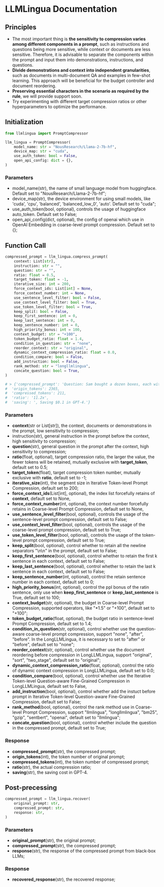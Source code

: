 # LLMLingua Documentation

## Principles

- The most important thing is **the sensitivity to compression varies among different components in a prompt**, such as instructions and questions being more sensitive, while context or documents are less sensitive. Therefore, it is advisable to separate the components within the prompt and input them into demonstrations, instructions, and questions.
- **Divide demonstrations and context into independent granularities**, such as documents in multi-document QA and examples in few-shot learning. This approach will be beneficial for the budget controller and document reordering.
- **Preserving essential characters in the scenario as required by the rule**, we will provide support soon.
- Try experimenting with different target compression ratios or other hyperparameters to optimize the performance.

## Initialization

```python
from llmlingua import PromptCompressor

llm_lingua = PromptCompressor(
    model_name: str = "NousResearch/Llama-2-7b-hf",
    device_map: str = "cuda",
    use_auth_token: bool = False,
    open_api_config: dict = {}, 
)
```
### Parameters

- model_name(str), the name of small language model from huggingface. Default set to "NousResearch/Llama-2-7b-hf";
- device_map(str), the device environment for using small models, like 'cuda', 'cpu', 'balanced', 'balanced_low_0', 'auto'. Default set to "cuda";
- use_auth_token(bool, optional), controls the usage of huggingface auto_token. Default set to False;
- open_api_config(dict, optional), the config of openai which use in OpenAI Embedding in coarse-level prompt compression. Default set to {};

## Function Call

```python
compressed_prompt = llm_lingua.compress_prompt(
    context: List[str],
    instruction: str = "",
    question: str = "",
    ratio: float = 0.5,
    target_token: float = -1,
    iterative_size: int = 200,
    force_context_ids: List[int] = None,
    force_context_number: int = None,
    use_sentence_level_filter: bool = False,
    use_context_level_filter: bool = True,
    use_token_level_filter: bool = True,
    keep_split: bool = False,
    keep_first_sentence: int = 0,
    keep_last_sentence: int = 0,
    keep_sentence_number: int = 0,
    high_priority_bonus: int = 100,
    context_budget: str = "+100",
    token_budget_ratio: float = 1.4,
    condition_in_question: str = "none",
    reorder_context: str = "original",
    dynamic_context_compression_ratio: float = 0.0,
    condition_compare: bool = False,
    add_instruction: bool = False,
    rank_method: str = "longllmlingua",
    concate_question: bool = True,
)

# > {'compressed_prompt': 'Question: Sam bought a dozen boxes, each with 30 highlighter pens inside, for $10 each box. He reanged five of boxes into packages of sixlters each and sold them $3 per. He sold the rest theters separately at the of three pens $2. How much did make in total, dollars?\nLets think step step\nSam bought 1 boxes x00 oflters.\nHe bought 12 * 300ters in total\nSam then took 5 boxes 6ters0ters.\nHe sold these boxes for 5 *5\nAfterelling these  boxes there were 3030 highlighters remaining.\nThese form 330 / 3 = 110 groups of three pens.\nHe sold each of these groups for $2 each, so made 110 * 2 = $220 from them.\nIn total, then, he earned $220 + $15 = $235.\nSince his original cost was $120, he earned $235 - $120 = $115 in profit.\nThe answer is 115',
#  'origin_tokens': 2365,
#  'compressed_tokens': 211,
#  'ratio': '11.2x',
#  'saving': ', Saving $0.1 in GPT-4.'}
```

### Parameters

- **context**(str or List[str]), the context, documents or demonstrations in the prompt, low sensitivity to compression;
- instruction(str), general instruction in the prompt before the context, high sensitivity to compression;
- **question**(str), general question in the prompt after the context, high sensitivity to compression;
- **ratio**(float, optional), target compression ratio, the larger the value, the fewer tokens will be retained, mutually exclusive with **target_token**, default set to 0.5;
- **target_token**(float), target compression token number, mutually exclusive with **ratio**, default set to -1;
- **iterative_size**(int), the segment size in Iterative Token-level Prompt Compression, default set to 200;
- **force_context_ids**(List[int], optional), the index list forcefully retains of **context**, default set to None,
- **force_context_number**(int, optional), the context number forcefully retains in Coarse-level Prompt Compression, default set to None,
- **use_sentence_level_filter**(bool, optional), controls the usage of the sentence-level prompt compression, default set to False;
- **use_context_level_filter**(bool, optional), controls the usage of the coarse-level prompt compression, default set to True;
- **use_token_level_filter**(bool, optional), controls the usage of the token-level prompt compression, default set to True;
- **keep_split**(bool, optional), control whether to retain all the newline separators "\n\n" in the prompt, default set to False;
- **keep_first_sentence**(bool, optional), control whether to retain the first k sentence in each context, default set to False;
- **keep_last_sentence**(bool, optional), control whether to retain the last k sentence in each context, default set to False;
- **keep_sentence_number**(int, optional), control the retain sentence number in each context, default set to 0;
- **high_priority_bonus**(int, optional), control the ppl bonus of the ratin sentence, only use when **keep_first_sentence** or **keep_last_sentence** is True, default set to 100;
- **context_budget**(str, optional), the budget in Coarse-level Prompt Compression, supported operators, like "*1.5" or "+100", default set to "+100";
- **token_budget_ratio**(float, optional), the budget ratio in sentence-level Prompt Compression, default set to 1.4;
- **condition_in_question**(str, optional), control whether use the question-aware coarse-level prompt compression, support "none", "after", "before". In the LongLLMLingua, it is necessary to set to "after" or "before", default set to "none";
- **reorder_context**(str, optional), control whether use the document reordering before compression in LongLLMLingua, support "original", "sort", "two_stage", default set to "original";
- **dynamic_context_compression_ratio**(float, optional), control the ratio of dynamic context compression in LongLLMLingua, default set to 0.0;
- **condition_compare**(bool, optional), control whether use the Iterative Token-level Question-aware Fine-Grained Compression in LongLLMLingua, default set to False,
- **add_instruction**(bool, optional), control whether add the instuct before prompt in Iterative Token-level Question-aware Fine-Grained Compression, default set to False;
- **rank_method**(bool, optional), control the rank method use in Coarse-level Prompt Compression, support "llmlingua", "longllmlingua", "bm25", "gzip", "sentbert", "openai", default set to "llmlingua";
- **concate_question**(bool, optional), control whether include the question in the compressed prompt, default set to True;

### Response

- **compressed_prompt**(str), the compressed prompt;
- **origin_tokens**(int), the token number of original prompt;
- **compressed_tokens**(int), the token number of compressed prompt;
- **ratio**(str), the actual compression ratio;
- **saving**(str), the saving cost in GPT-4.

## Post-precessing

```python
compressed_prompt = llm_lingua.recover(
    original_prompt: str,
    compressed_prompt: str,
    response: str,
)
```

### Parameters

- **original_prompt**(str), the original prompt;
- **compressed_prompt**(str), the compressed prompt;
- **response**(str), the response of the compressed prompt from black-box LLMs;

### Response

- **recovered_response**(str), the recovered response;